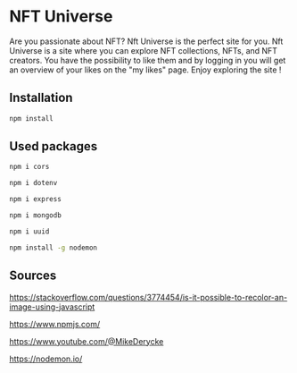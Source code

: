 # NFT Universe

Are you passionate about NFT?  Nft Universe is the perfect site for you.
Nft Universe is a site where you can explore NFT collections, NFTs, and NFT creators. You have the possibility to like them and by logging in you will get an overview of your likes on the "my likes" page. Enjoy exploring the site !

## Installation

```bash
npm install
```
## Used packages

```bash
npm i cors
```
```bash
npm i dotenv
```
```bash
npm i express
```
```bash
npm i mongodb
```
```bash
npm i uuid
```
```bash
npm install -g nodemon
```


## Sources

https://stackoverflow.com/questions/3774454/is-it-possible-to-recolor-an-image-using-javascript

https://www.npmjs.com/

https://www.youtube.com/@MikeDerycke

https://nodemon.io/
